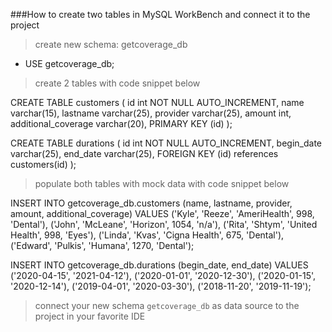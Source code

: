 ###How to create two tables in MySQL WorkBench and connect it to the project

> create new schema: getcoverage_db

  -  USE getcoverage_db;

> create 2 tables with code snippet below 

CREATE TABLE customers (
id int NOT NULL AUTO_INCREMENT,
name varchar(15),
lastname varchar(25),
provider varchar(25),
amount int,
additional_coverage varchar(20),
PRIMARY KEY (id)
);

CREATE TABLE durations (
id int NOT NULL AUTO_INCREMENT,
begin_date varchar(25),
end_date varchar(25),
FOREIGN KEY (id) references customers(id)
);

> populate both tables with mock data with code snippet below

INSERT INTO getcoverage_db.customers (name, lastname, provider, amount, additional_coverage)
VALUES
('Kyle', 'Reeze', 'AmeriHealth', 998, 'Dental'),
('John', 'McLeane', 'Horizon', 1054, 'n/a'),
('Rita', 'Shtym', 'United Health', 998, 'Eyes'),
('Linda', 'Kvas', 'Cigna Health', 675, 'Dental'),
('Edward', 'Pulkis', 'Humana', 1270, 'Dental');

INSERT INTO getcoverage_db.durations (begin_date, end_date)
VALUES
('2020-04-15', '2021-04-12'),
('2020-01-01', '2020-12-30'),
('2020-01-15', '2020-12-14'),
('2019-04-01', '2020-03-30'),
('2018-11-20', '2019-11-19');

> connect your new schema `getcoverage_db` as data source to the project in your favorite IDE
    